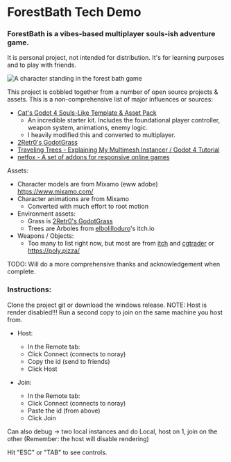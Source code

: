 
# ForestBath Tech Demo

### ForestBath is a vibes-based multiplayer souls-ish adventure game. 

It is personal project, not intended for distribution. It's for learning purposes and to play with friends.

![A character standing in the forest bath game](ForestBath1.png)

This project is cobbled together from a number of open source projects & assets. This is a non-comprehensive list of major influences or sources:

- [Cat's Godot 4 Souls-Like Template & Asset Pack](https://github.com/catprisbrey/Cats-Godot4-Modular-Souls-like-Template)
    - An incredible starter kit. Includes the foundational player controller, weapon system, animations, enemy logic. 
    - I heavily modified this and converted to multiplayer.
- [2Retr0's GodotGrass](https://github.com/2Retr0/GodotGrass)
- [Traveling Trees - Explaining My Multimesh Instancer / Godot 4 Tutorial ](https://www.youtube.com/watch?v=79sgK0rxNwk)
- [netfox - A set of addons for responsive online games](https://github.com/foxssake/netfox)

Assets:

- Character models are from Mixamo (eww adobe) https://www.mixamo.com/
- Character animations are from Mixamo 
   - Converted with much effort to root motion
- Environment assets:
    - Grass is [2Retr0's GodotGrass](https://github.com/2Retr0/GodotGrass)
    - Trees are Arboles from [elbolilloduro](https://elbolilloduro.itch.io/)'s itch.io
- Weapons / Objects:
    - Too many to list right now, but most are from [itch](https://itch.io/) and [cgtrader](https://www.cgtrader.com) or https://poly.pizza/


TODO: Will do a more comprehensive thanks and acknowledgement when complete. 

### Instructions:

Clone the project git or download the windows release. NOTE: Host is render disabled!!! Run a second copy to join on the same machine you host from.

- Host:
    - In the Remote tab:
    - Click Connect (connects to noray)
    - Copy the id (send to friends)  
    - Click Host

- Join:
    - In the Remote tab:
    - Click Connect (connects to noray)
    - Paste the id (from above)
    - Click Join

Can also debug -> two local instances and do Local, host on 1, join on the other (Remember: the host will disable rendering)

Hit "ESC" or "TAB" to see controls.